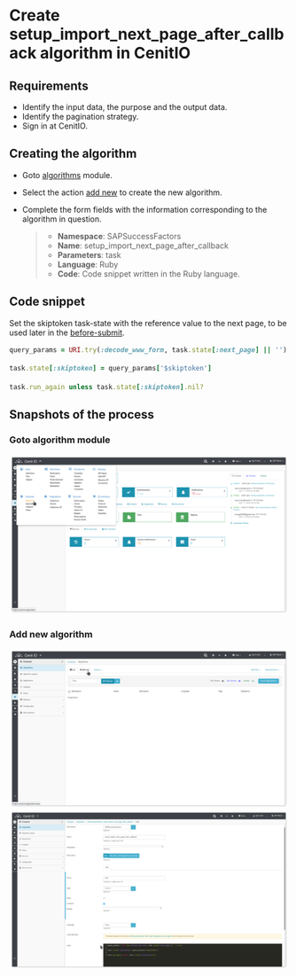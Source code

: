 # Create setup_import_next_page_after_callback algorithm in CenitIO

## Requirements

* Identify the input data, the purpose and the output data.[<i class="fa fa-external-link" aria-hidden="true"></i>](https://cenit-io.github.io/docs/#/algorithms?id=algorithm39s-attributes)
* Identify the pagination strategy.[<i class="fa fa-external-link" aria-hidden="true"></i>](https://help.sap.com/viewer/d599f15995d348a1b45ba5603e2aba9b/2111/en-US/5c8bca0af1654b05a83193b2922dcee2.html)
* Sign in at CenitIO.[<i class="fa fa-external-link" aria-hidden="true"></i>](https://cenit.io/users/sign_in)

## Creating the algorithm

* Goto [algorithms](https://cenit.io/algorithm) module.
* Select the action [add new](https://cenit.io/algorithm/new) to create the new algorithm.
* Complete the form fields with the information corresponding to the algorithm in question.

    >- **Namespace**: SAPSuccessFactors
    >- **Name**: setup_import_next_page_after_callback
    >- **Parameters**: task
    >- **Language**: Ruby
    >- **Code**: Code snippet written in the Ruby language.

## Code snippet

Set the skiptoken task-state with the reference value to the next page, to be used later in the [before-submit](algorithms/sapsf-setup_import_before_submit.md).

```Ruby
query_params = URI.try(:decode_www_form, task.state[:next_page] || '').to_h

task.state[:skiptoken] = query_params['$skiptoken']

task.run_again unless task.state[:skiptoken].nil?
```

## Snapshots of the process

### Goto algorithm module

   ![](../assets/snapshots/common-algs/snapshots-001.png)
    
### Add new algorithm

   ![](../assets/snapshots/common-algs/snapshots-002.png)
   ![](../assets/snapshots/sap-sf-setups-algs/snapshots-004.png)
